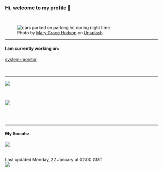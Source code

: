<h3>Hi, welcome to my profile 👋</h3>

<br />
<figure>
  <img
    src="https://images.unsplash.com/photo-1609436472305-390a875d3b06?crop=entropy&cs=tinysrgb&fit=max&fm=jpg&ixid=M3wyNzQ3MDB8MHwxfHJhbmRvbXx8fHx8fHx8fDE3MDU4ODUyODh8&ixlib=rb-4.0.3&q=80&w=1080&auto=format"
    alt="cars parked on parking lot during night time" 
  />
  <figcaption>Photo by <a
    href="https://unsplash.com/@macehudson?utm_source=Profile%20readme&utm_medium=referral">Mary Grace Hudson</a> on <a
    href="https://unsplash.com/?utm_source=Profile%20readme&utm_medium=referral">Unsplash</a></figcaption>
</figure>




  <hr />
  <h4>I am currently working on:</h4>
  <a href="https://github.com/ShaneLucy/system-monitor">system-monitor</a>
  <br /><br /><br />

<hr />
<img
  src="https://github-readme-stats.vercel.app/api?username=shanelucy&show_icons=true&theme=calm"
/>
<br /><br /><br />

<img 
  src="https://github-readme-stats.vercel.app/api/top-langs/?username=shanelucy&theme=calm"
/>
<br /><br /><br /><br />
<hr />
<h4>My Socials:</h4>
<a href="https://uk.linkedin.com/in/shane-lucy-4735b616a">
  <img
    src="https://img.shields.io/badge/linkedin%20-%230077B5.svg?&style=for-the-badge&logo=linkedin&logoColor=white"
  />
</a>
<br /><br /><br />
Last updated Monday, 22 January at 02:00 GMT
<br />
<img
  src="https://github.com/ShaneLucy/ShaneLucy/workflows/README%20build/badge.svg"
/>
